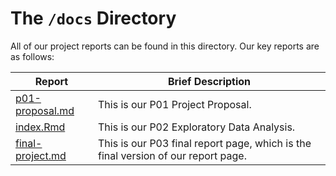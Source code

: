 
# The `/docs` Directory

All of our project reports can be found in this directory. Our key reports are
as follows:


|Report | Brief Description|
|---------------| -----------------|
|[p01-proposal.md](p01-proposal.md) | This is our P01 Project Proposal.
|[index.Rmd](./index.Rmd) | This is our P02 Exploratory Data Analysis.
|[final-project.md](./final-project.md) | This is our P03 final report page, which is the final version of our report page.



